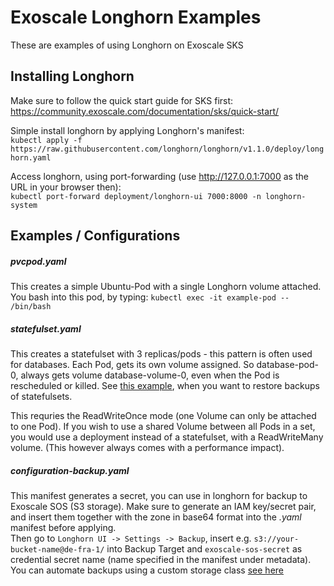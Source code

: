 # Exoscale Longhorn Examples

These are examples of using Longhorn on Exoscale SKS

## Installing Longhorn

Make sure to follow the quick start guide for SKS first: https://community.exoscale.com/documentation/sks/quick-start/

Simple install longhorn by applying Longhorn's manifest:  
`kubectl apply -f https://raw.githubusercontent.com/longhorn/longhorn/v1.1.0/deploy/longhorn.yaml`

Access longhorn, using port-forwarding (use http://127.0.0.1:7000 as the URL in your browser then):  
`kubectl port-forward deployment/longhorn-ui 7000:8000 -n longhorn-system`

## Examples / Configurations

##### pvcpod.yaml
This creates a simple Ubuntu-Pod with a single Longhorn volume attached.  
You bash into this pod, by typing: `kubectl exec -it example-pod -- /bin/bash`

##### statefulset.yaml
This creates a statefulset with 3 replicas/pods - this pattern is often used for databases.
Each Pod, gets its own volume assigned. So database-pod-0, always gets volume database-volume-0, even when the Pod is rescheduled or killed. See [this example](https://longhorn.io/docs/1.1.0/snapshots-and-backups/backup-and-restore/restore-statefulset/), when you want to restore backups of statefulsets.

This requries the ReadWriteOnce mode (one Volume can only be attached to one Pod). If you wish to use a shared Volume between all Pods in a set, you would use a deployment instead of a statefulset, with a ReadWriteMany volume. (This however always comes with a performance impact).

##### configuration-backup.yaml
This manifest generates a secret, you can use in longhorn for backup to Exoscale SOS (S3 storage). Make sure to generate an IAM key/secret pair, and insert them together with the zone in base64 format into the *.yaml* manifest before applying.  
Then go to `Longhorn UI -> Settings -> Backup`, insert e.g. `s3://your-bucket-name@de-fra-1/` into Backup Target and `exoscale-sos-secret` as credential secret name (name specified in the manifest under metadata).
You can automate backups using a custom storage class [see here](https://longhorn.io/docs/1.1.0/references/examples/#storageclass)